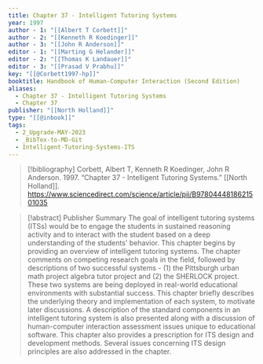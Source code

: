 ```yaml
---
title: Chapter 37 - Intelligent Tutoring Systems
year: 1997
author - 1: "[[Albert T Corbett]]"
author - 2: "[[Kenneth R Koedinger]]"
author - 3: "[[John R Anderson]]"
editor - 1: "[[Marting G Helander]]"
editor - 2: "[[Thomas K Landauer]]"
editor - 3: "[[Prasad V Prabhu]]"
key: "[[@Corbett1997-hp]]"
booktitle: Handbook of Human-Computer Interaction (Second Edition)
aliases:
  - Chapter 37 - Intelligent Tutoring Systems
  - Chapter 37
publisher: "[[North Holland]]"
type: "[[@inbook]]"
tags:
  - 2_Upgrade-MAY-2023
  - _BibTex-to-MD-Git
  - Intelligent-Tutoring-Systems-ITS
---
```


> [!bibliography]
> Corbett, Albert T, Kenneth R Koedinger, John R Anderson. 1997. “Chapter 37 - Intelligent Tutoring Systems.” [[North Holland]]. https://www.sciencedirect.com/science/article/pii/B9780444818621501035

> [!abstract]
> Publisher Summary The goal of intelligent tutoring systems (ITSs) would be to engage the students in sustained reasoning activity and to interact with the student based on a deep understanding of the students' behavior. This chapter begins by providing an overview of intelligent tutoring systems. The chapter comments on competing research goals in the field, followed by descriptions of two successful systems -  (1) the Pittsburgh urban math project algebra tutor project and (2) the SHERLOCK project. These two systems are being deployed in real-world educational environments with substantial success. This chapter briefly describes the underlying theory and implementation of each system, to motivate later discussions. A description of the standard components in an intelligent tutoring system is also presented along with a discussion of human-computer interaction assessment issues unique to educational software. This chapter also provides a prescription for ITS design and development methods. Several issues concerning ITS design principles are also addressed in the chapter.